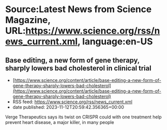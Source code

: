 # Source:Latest News from Science Magazine, URL:https://www.science.org/rss/news_current.xml, language:en-US

## Base editing, a new form of gene therapy, sharply lowers bad cholesterol in clinical trial
 - [https://www.science.org/content/article/base-editing-a-new-form-of-gene-therapy-sharply-lowers-bad-cholesterol](https://www.science.org/content/article/base-editing-a-new-form-of-gene-therapy-sharply-lowers-bad-cholesterol)
 - RSS feed: https://www.science.org/rss/news_current.xml
 - date published: 2023-11-12T20:59:42.356365+00:00

Verge Therapeutics says its twist on CRISPR could with one treatment help prevent heart disease, a major killer, in many people


